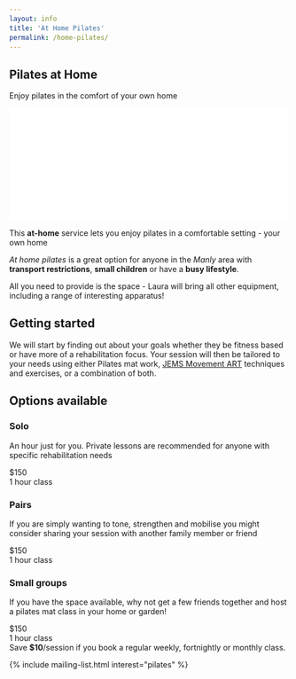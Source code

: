 ```yaml
---
layout: info
title: 'At Home Pilates'
permalink: /home-pilates/
---
```


<section class="section section-splash">
	<div class="layer layer-img b-lazy" data-src="/images/section-bgs/shutterstock_50752900.jpg"></div>
	<div class="container">
		<div class="row">
			<div class="col-sm-12">
				<h1>Pilates at Home</h1>
				<p>Enjoy pilates in the comfort of your own home</p>
				<img src="/images/logo-footer.png" class="logo" />
			</div>
		</div>
	</div>
</section>

<section class="section section-quote">
	<div class="container">
		<div class="row">
			<div class="col-sm-8 col-sm-offset-2">
				<p>This <strong>at-home</strong> service lets you enjoy pilates in a comfortable setting - your own home</p>
				<p><em>At home pilates</em> is a great option for anyone in the <em>Manly</em> area with <strong>transport restrictions</strong>, <strong>small children</strong> or have a <strong>busy lifestyle</strong>.</p>
				<p>All you need to provide is the space - Laura will bring all other equipment, including a range of interesting apparatus!</p>
			</div>
		</div>
	</div>
</section>

<section class="section section-lightOnDark">
	<div class="layer layer-img b-lazy" data-src="/images/section-bgs/IMG_0967.jpg"></div>
	<div class="container">
		<div class="row">
			<div class="col-sm-4 col-sm-offset-8">
				<h2 class="section_title">Getting started</h2>
				<p>We will start by finding out about your goals whether they be fitness based or have more of a rehabilitation focus. Your session will then be tailored to your needs using either Pilates mat work, <a href="http://www.jemsmovement.com/" target="_blank">JEMS Movement ART</a> techniques and exercises, or a combination of both.</p>
			</div>
		</div>
	</div>
</section>


<section class="section">
	<div class="container">
		<div class="col-sm-12">
			<h2 class="section_title section_title-full">Options available</h2>
		</div>
		<div class="col-sm-4">
			<div class="well well-product">
				<h3>Solo</h3>
				<p>An hour just for you. Private lessons are recommended for anyone with specific rehabilitation needs</p>
				<div class="cost">
					<div class="cost_price">$150</div>
					<div class="cost_details">1 hour class</div>
				</div>
				<!-- <div class="cost">
					<div class="cost_price">$260</div>
					<div class="cost_details">2 hour class</div>
				</div>
				<div class="cost">
					<div class="cost_price">$340</div>
					<div class="cost_details">3 hour class</div>
				</div> -->
			</div><!-- .well -->
		</div><!-- .col-sm-4 -->
		<div class="col-sm-4">
			<div class="well well-product">
				<h3>Pairs</h3>
				<p>If you are simply wanting to tone, strengthen and mobilise you might consider sharing your session with another family member or friend</p>
				<div class="cost">
					<div class="cost_price">$150</div>
					<div class="cost_details">1 hour class</div>
				</div>
				<!-- <div class="cost">
					<div class="cost_price">$260</div>
					<div class="cost_details">2 hour class</div>
				</div>
				<div class="cost">
					<div class="cost_price">$340</div>
					<div class="cost_details">3 hour class</div>
				</div> -->
			</div><!-- .well -->
		</div><!-- .col-sm-4 -->
		<div class="col-sm-4">
			<div class="well well-product">
				<h3>Small groups</h3>
				<p>If you have the space available, why not get a few friends together and host a pilates mat class in your home or garden!</p>
				<div class="cost">
					<div class="cost_price">$150</div>
					<div class="cost_details">1 hour class</div>
				</div>
				<!-- <div class="cost">
					<div class="cost_price">$260</div>
					<div class="cost_details">2 hour class</div>
				</div>
				<div class="cost">
					<div class="cost_price">$340</div>
					<div class="cost_details">3 hour class</div>
				</div> -->
			</div><!-- .well -->
		</div>
		<div class="col-sm-12">
			<div class="well well-info well-announce">
				Save <strong>$10</strong>/session if you book a regular weekly, fortnightly or monthly class.
			</div><!-- .well well-info -->
			<!-- <p><sup>*</sup> Regular classes can be booked weekly, fortnightly or monthly.</p> -->
		</div><!-- .col-sm-12 -->
	</div>
</section>

{% include mailing-list.html interest="pilates" %}
